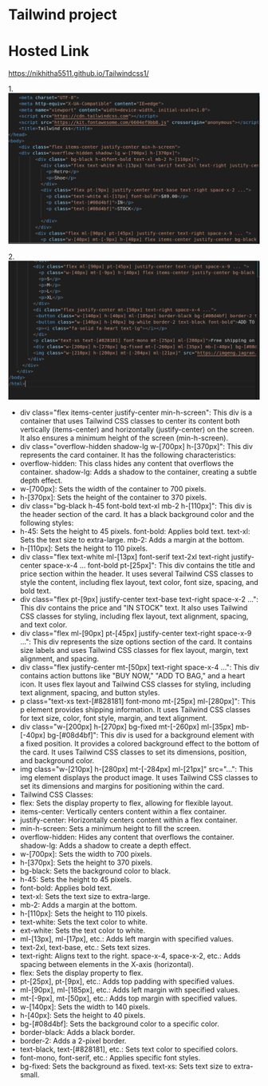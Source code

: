 # Tailwind project

# Hosted Link
https://nikhitha5511.github.io/Tailwindcss1/

1.![first](s1.png)

2.![second](s2.png)

* div class="flex items-center justify-center min-h-screen": This div is a container that uses Tailwind CSS classes to center its content both vertically (items-center) and horizontally (justify-center) on the screen. It also ensures a minimum height of the screen (min-h-screen).
* div class="overflow-hidden shadow-lg w-[700px] h-[370px]": This div represents the card container. It has the following characteristics:
* overflow-hidden: This class hides any content that overflows the container.
shadow-lg: Adds a shadow to the container, creating a subtle depth effect.
* w-[700px]: Sets the width of the container to 700 pixels.
* h-[370px]: Sets the height of the container to 370 pixels.
* div class="bg-black h-45 font-bold text-xl mb-2 h-[110px]": This div is the header section of the card. It has a black background color and the following styles:
* h-45: Sets the height to 45 pixels.
font-bold: Applies bold text.
text-xl: Sets the text size to extra-large.
mb-2: Adds a margin at the bottom.
* h-[110px]: Sets the height to 110 pixels.
* div class="flex text-white ml-[13px] font-serif text-2xl text-right justify-center space-x-4 ... font-bold pt-[25px]": This div contains the title and price section within the header. It uses several Tailwind CSS classes to style the content, including flex layout, text color, font size, spacing, and bold text.
* div class="flex pt-[9px] justify-center text-base text-right space-x-2 ...": This div contains the price and "IN STOCK" text. It also uses Tailwind CSS classes for styling, including flex layout, text alignment, spacing, and text color.
* div class="flex ml-[90px] pt-[45px] justify-center text-right space-x-9 ...": This div represents the size options section of the card. It contains size labels and uses Tailwind CSS classes for flex layout, margin, text alignment, and spacing.
* div class="flex justify-center mt-[50px] text-right space-x-4 ...": This div contains action buttons like "BUY NOW," "ADD TO BAG," and a heart icon. It uses flex layout and Tailwind CSS classes for styling, including text alignment, spacing, and button styles.
* p class="text-xs text-[#828181] font-mono mt-[25px] ml-[280px]": This p element provides shipping information. It uses Tailwind CSS classes for text size, color, font style, margin, and text alignment.
* div class="w-[200px] h-[270px] bg-fixed mt-[-260px] ml-[35px] mb-[-40px] bg-[#08d4bf]": This div is used for a background element with a fixed position. It provides a colored background effect to the bottom of the card. It uses Tailwind CSS classes to set its dimensions, position, and background color.
* img class="w-[210px] h-[280px] mt-[-284px] ml-[21px]" src="...": This img element displays the product image. It uses Tailwind CSS classes to set its dimensions and margins for positioning within the card.
* Tailwind CSS Classes:
* flex: Sets the display property to flex, allowing for flexible layout.
* items-center: Vertically centers content within a flex container.
* justify-center: Horizontally centers content within a flex container.
* min-h-screen: Sets a minimum height to fill the screen.
* overflow-hidden: Hides any content that overflows the container.
shadow-lg: Adds a shadow to create a depth effect.
* w-[700px]: Sets the width to 700 pixels.
* h-[370px]: Sets the height to 370 pixels.
* bg-black: Sets the background color to black.
* h-45: Sets the height to 45 pixels.
* font-bold: Applies bold text.
* text-xl: Sets the text size to extra-large.
* mb-2: Adds a margin at the bottom.
* h-[110px]: Sets the height to 110 pixels.
* text-white: Sets the text color to white.
* ext-white: Sets the text color to white.
* ml-[13px], ml-[17px], etc.: Adds left margin with specified values.
* text-2xl, text-base, etc.: Sets text sizes.
* text-right: Aligns text to the right.
space-x-4, space-x-2, etc.: Adds spacing between elements in the X-axis (horizontal).
* flex: Sets the display property to flex.
* pt-[25px], pt-[9px], etc.: Adds top padding with specified values.
* ml-[90px], ml-[185px], etc.: Adds left margin with specified values.
* mt-[-9px], mt-[50px], etc.: Adds top margin with specified values.
* w-[140px]: Sets the width to 140 pixels.
* h-[40px]: Sets the height to 40 pixels.
* bg-[#08d4bf]: Sets the background color to a specific color.
* border-black: Adds a black border.
* border-2: Adds a 2-pixel border.
* text-black, text-[#828181], etc.: Sets text color to specified colors.
* font-mono, font-serif, etc.: Applies specific font styles.
* bg-fixed: Sets the background as fixed.
text-xs: Sets text size to extra-small.
